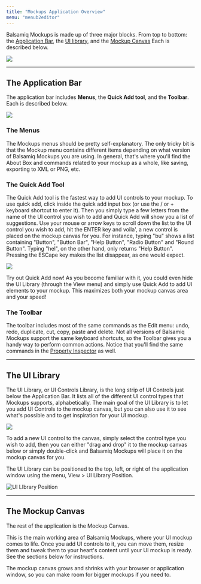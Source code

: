 ```yaml
---
title: "Mockups Application Overview"
menu: "menub2editor"
---
```


Balsamiq Mockups is made up of three major blocks. From top to bottom: the [Application Bar](#the-application-bar), the [UI library](#the-ui-library), and the [Mockup Canvas](#the-mockup-canvas) Each is described below.

![](http://media.balsamiq.com/img/support/docs/m4d/help_3mainareas.png)

* * *

## The Application Bar

The application bar includes **Menus**, the **Quick Add tool**, and the **Toolbar**. Each is described below.

![](http://media.balsamiq.com/img/support/docs/m4d/help_appbar.png)

### The Menus

The Mockups menus should be pretty self-explanatory. The only tricky bit is that the Mockup menu contains different items depending on what version of Balsamiq Mockups you are using. In general, that's where you'll find the About Box and commands related to your mockup as a whole, like saving, exporting to XML or PNG, etc.

### The Quick Add Tool

The Quick Add tool is the fastest way to add UI controls to your mockup. To use quick add, click inside the quick add input box (or use the / or + keyboard shortcut to enter it). Then you simply type a few letters from the name of the UI control you wish to add and Quick Add will show you a list of suggestions. Use your mouse or arrow keys to scroll down the list to the UI control you wish to add, hit the ENTER key and voila', a new control is placed on the mockup canvas for you. For instance, typing "bu" shows a list containing "Button", "Button Bar", "Help Button", "Radio Button" and "Round Button". Typing "hel", on the other hand, only returns "Help Button". Pressing the ESCape key makes the list disappear, as one would expect.

![](http://media.balsamiq.com/img/support/docs/m4d/help_quickadd.png)

Try out Quick Add now! As you become familiar with it, you could even hide the UI Library (through the View menu) and simply use Quick Add to add UI elements to your mockup. This maximizes both your mockup canvas area and your speed!

### The Toolbar

The toolbar includes most of the same commands as the Edit menu: undo, redo, duplicate, cut, copy, paste and delete. Not all versions of Balsamiq Mockups support the same keyboard shortcuts, so the Toolbar gives you a handy way to perform common actions. Notice that you'll find the same commands in the [Property Inspector](../inspector/) as well.

* * *

## The UI Library

The UI Library, or UI Controls Library, is the long strip of UI Controls just below the Application Bar. It lists all of the different UI control types that Mockups supports, alphabetically. The main goal of the UI Library is to let you add UI Controls to the mockup canvas, but you can also use it to see what's possible and to get inspiration for your UI mockup.

![](http://media.balsamiq.com/img/support/docs/m4d/help_uilibrary.png)

To add a new UI control to the canvas, simply select the control type you wish to add, then you can either "drag and drop" it to the mockup canvas below or simply double-click and Balsamiq Mockups will place it on the mockup canvas for you.

The UI Library can be positioned to the top, left, or right of the application window using the menu, View > UI Library Position.

![UI LIbrary Position](http://media.balsamiq.com/img/support/docs/m4d/pi-menu.png)

* * *

## The Mockup Canvas

The rest of the application is the Mockup Canvas.

This is the main working area of Balsamiq Mockups, where your UI mockup comes to life. Once you add UI controls to it, you can move them, resize them and tweak them to your heart's content until your UI mockup is ready. See the sections below for instructions.

The mockup canvas grows and shrinks with your browser or application window, so you can make room for bigger mockups if you need to.
